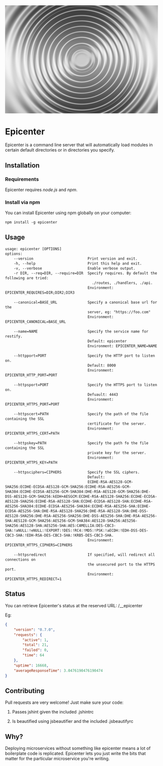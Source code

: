 ![Epicenter](/epicenter.jpg?raw=true)

Epicenter
=========

Epicenter is a command line server that will automatically load modules in certain default
directories or in directories you specify.

## Installation

### Requirements

Epicenter requires *node.js* and *npm*.

### Install via npm

You can install Epicenter using npm globally on your computer:

```
npm install -g epicenter
```

## Usage

```
usage: epicenter [OPTIONS]
options:
    --version                         Print version and exit.
    -h, --help                        Print this help and exit.
    -v, --verbose                     Enable verbose output.
    -r DIR, --req=DIR, --require=DIR  Specify requires. By default the following are tried:
                                        ./routes, ./handlers, ./api.
                                      Environment: EPICENTER_REQUIRES=DIR;DIR2;DIR3

    --canonical=BASE_URL              Specify a canonical base url for the
                                      server, eg: "https://foo.com"
                                      Environment: EPICENTER_CANONICAL=BASE_URL

    --name=NAME                       Specify the service name for restify.
                                      Default: epicenter
                                      Environment: EPICENTER_NAME=NAME

    --httpport=PORT                   Specify the HTTP port to listen on.
                                      Default: 8000
                                      Environment: EPICENTER_HTTP_PORT=PORT

    --httpsport=PORT                  Specify the HTTPS port to listen on.
                                      Defuault: 4443
                                      Environment: EPICENTER_HTTPS_PORT=PORT

    --httpscert=PATH                  Specify the path of the file containing the SSL
                                      certificate for the server.
                                      Environment: EPICENTER_HTTPS_CERT=PATH

    --httpskey=PATH                   Specify the path fo the file containing the SSL
                                      private key for the server.
                                      Environment: EPICENTER_HTTPS_KEY=PATH

    --httpsciphers=CIPHERS            Specify the SSL ciphers.
                                      Default:
                                      ECDHE-RSA-AES128-GCM-SHA256:ECDHE-ECDSA-AES128-GCM-SHA256:ECDHE-RSA-AES256-GCM-SHA384:ECDHE-ECDSA-AES256-GCM-SHA384:DHE-RSA-AES128-GCM-SHA256:DHE-DSS-AES128-GCM-SHA256:kEDH+AESGCM:ECDHE-RSA-AES128-SHA256:ECDHE-ECDSA-AES128-SHA256:ECDHE-RSA-AES128-SHA:ECDHE-ECDSA-AES128-SHA:ECDHE-RSA-AES256-SHA384:ECDHE-ECDSA-AES256-SHA384:ECDHE-RSA-AES256-SHA:ECDHE-ECDSA-AES256-SHA:DHE-RSA-AES128-SHA256:DHE-RSA-AES128-SHA:DHE-DSS-AES128-SHA256:DHE-RSA-AES256-SHA256:DHE-DSS-AES256-SHA:DHE-RSA-AES256-SHA:AES128-GCM-SHA256:AES256-GCM-SHA384:AES128-SHA256:AES256-SHA256:AES128-SHA:AES256-SHA:AES:CAMELLIA:DES-CBC3-SHA:!aNULL:!eNULL:!EXPORT:!DES:!RC4:!MD5:!PSK:!aECDH:!EDH-DSS-DES-CBC3-SHA:!EDH-RSA-DES-CBC3-SHA:!KRB5-DES-CBC3-SHA.
                                      Environment: EPICENTER_HTTPS_CIPHERS=CIPHERS

    --httpsredirect                   If specified, will redirect all connections on
                                      the unsecured port to the HTTPS port.
                                      Environment: EPICENTER_HTTPS_REDIRECT=1
```

## Status

You can retrieve Epicenter's status at the reserved URL: /__epicenter

Eg:

```json
{
    "version": "0.7.0",
    "requests": {
        "active": 1,
        "total": 21,
        "failed": 0,
        "time": 64
    },
    "uptime": 16668,
    "averageResponseTime": 3.0476190476190474
}
```

## Contributing

Pull requests are very welcome! Just make sure your code:

1) Passes jshint given the included .jshintrc

2) Is beautified using jsbeautifier and the included .jsbeautifyrc

## Why?

Deploying microservices without something like epicenter means a lot of boilerplate
code is replicated. Epicenter lets you just write the bits that matter for the
particular microservice you're writing.
